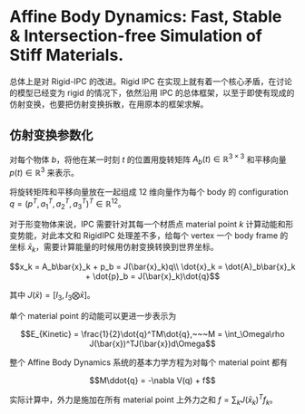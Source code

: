 # Affine Body Dynamics: Fast, Stable & Intersection-free Simulation of Stiff Materials.
总体上是对 Rigid-IPC 的改进。Rigid IPC 在实现上就有着一个核心矛盾，在讨论的模型已经变为 rigid 的情况下，依然沿用 IPC 的总体框架，以至于即使有现成的仿射变换，也要把仿射变换拆散，在用原本的框架求解。

## 仿射变换参数化
对每个物体 $b$，将他在某一时刻 $t$ 的位置用旋转矩阵 $A_b(t)\in \mathbb{R}^{3\times 3}$ 和平移向量 $p(t)\in \mathbb{R}^3$ 来表示。

将旋转矩阵和平移向量放在一起组成 12 维向量作为每个 body 的 configuration $q = (p^T, a_1^T, a_2^T, a_3^T)^T\in\mathbb{R}^12$。

对于形变物体来说，IPC 需要针对其每一个材质点 material point $k$ 计算动能和形变势能，对此本文和 RigidIPC 处理差不多，给每个 vertex 一个 body frame 的坐标 $\bar{x}_k$，需要计算能量的时候用仿射变换转换到世界坐标。

$$x_k = A_b\bar{x}_k + p_b = J(\bar{x}_k)q\\
\dot{x}_k = \dot{A}_b\bar{x}_k + \dot{p}_b = J(\bar{x}_k)\dot{q}$$

其中 $J(\bar{x}) = [I_3, I_3\bigotimes \bar{x}]$。

单个 material point 的动能可以更进一步表示为

$$E_{Kinetic} = \frac{1}{2}\dot{q}^TM\dot{q},~~~M = \int_\Omega\rho J(\bar{x})^TJ(\bar{x})d\Omega$$

整个 Affine Body Dynamics 系统的基本力学方程为对每个 material point 都有

$$M\ddot{q} = -\nabla V(q) + f$$

实际计算中，外力是施加在所有 material point 上外力之和 $f = \sum_k J(\bar{x}_k)^Tf_k$。